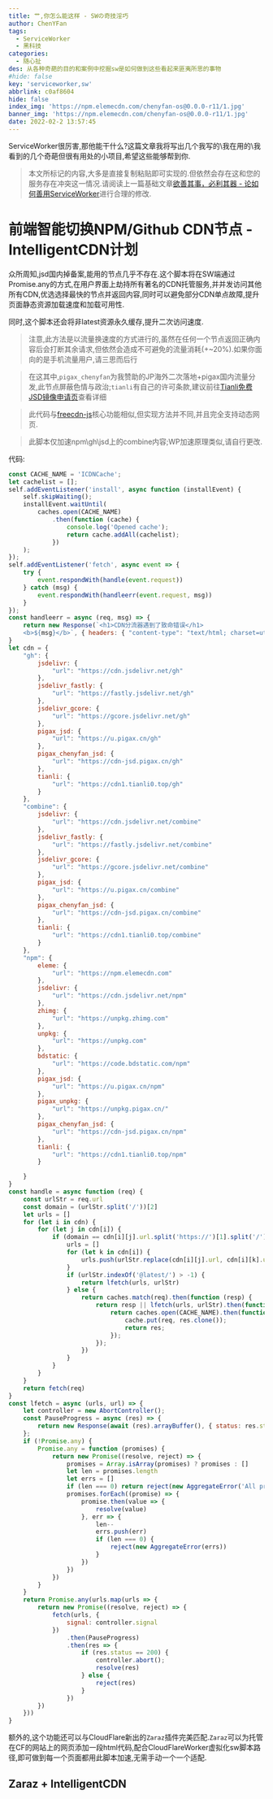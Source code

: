 ```yaml
---
title: 艹,你怎么能这样 - SWの奇技淫巧
author: ChenYFan
tags:
  - ServiceWorker
  - 黑科技
categories:
  - 随心扯
des: 从各种奇葩的目的和案例中挖掘sw是如何做到这些看起来匪夷所思的事物
#hide: false
key: 'serviceworker,sw'
abbrlink: c0af8604
hide: false
index_img: 'https://npm.elemecdn.com/chenyfan-os@0.0.0-r11/1.jpg'
banner_img: 'https://npm.elemecdn.com/chenyfan-os@0.0.0-r11/1.jpg'
date: 2022-02-2 13:57:45
---
```



ServiceWorker很厉害,那他能干什么?这篇文章我将写出几个我写的\我在用的\我看到的几个奇葩但很有用处的小项目,希望这些能够帮到你.

<!--more-->

> 本文所标记的内容,大多是直接复制粘贴即可实现的.但依然会存在这和您的服务存在冲突这一情况.请阅读上一篇基础文章[欲善其事，必利其器 - 论如何善用ServiceWorker](/p/c0af86bb.html)进行合理的修改.


# 前端智能切换NPM/Github CDN节点 - IntelligentCDN计划

众所周知,jsd国内掉备案,能用的节点几乎不存在.这个脚本将在SW端通过Promise.any的方式,在用户界面上劫持所有著名的CDN托管服务,并并发访问其他所有CDN,优选选择最快的节点并返回内容,同时可以避免部分CDN单点故障,提升页面静态资源加载速度和加载可用性.

同时,这个脚本还会将非latest资源永久缓存,提升二次访问速度.

> 注意,此方法是以流量换速度的方式进行的,虽然在任何一个节点返回正确内容后会打断其余请求,但依然会造成不可避免的流量消耗(+~20%).如果你面向的是手机流量用户,请三思而后行

> 在这其中,`pigax_chenyfan`为我赞助的JP海外二次落地+pigax国内流量分发,此节点屏蔽色情与政治;`tianli`有自己的许可条款,建议前往[Tianli免费JSD镜像申请页](https://tianli-blog.club/2022/01/26/cdn/)查看详细


> 此代码与[freecdn-js](https://github.com/EtherDream/freecdn-js)核心功能相似,但实现方法并不同,并且完全支持动态网页.

> 此脚本仅加速npm\gh\jsd上的combine内容;WP加速原理类似,请自行更改.

代码:

```js
const CACHE_NAME = 'ICDNCache';
let cachelist = [];
self.addEventListener('install', async function (installEvent) {
    self.skipWaiting();
    installEvent.waitUntil(
        caches.open(CACHE_NAME)
            .then(function (cache) {
                console.log('Opened cache');
                return cache.addAll(cachelist);
            })
    );
});
self.addEventListener('fetch', async event => {
    try {
        event.respondWith(handle(event.request))
    } catch (msg) {
        event.respondWith(handleerr(event.request, msg))
    }
});
const handleerr = async (req, msg) => {
    return new Response(`<h1>CDN分流器遇到了致命错误</h1>
    <b>${msg}</b>`, { headers: { "content-type": "text/html; charset=utf-8" } })
}
let cdn = {
    "gh": {
        jsdelivr: {
            "url": "https://cdn.jsdelivr.net/gh"
        },
        jsdelivr_fastly: {
            "url": "https://fastly.jsdelivr.net/gh"
        },
        jsdelivr_gcore: {
            "url": "https://gcore.jsdelivr.net/gh"
        },
        pigax_jsd: {
            "url": "https://u.pigax.cn/gh"
        },
        pigax_chenyfan_jsd: {
            "url": "https://cdn-jsd.pigax.cn/gh"
        },
        tianli: {
            "url": "https://cdn1.tianli0.top/gh"
        }
    },
    "combine": {
        jsdelivr: {
            "url": "https://cdn.jsdelivr.net/combine"
        },
        jsdelivr_fastly: {
            "url": "https://fastly.jsdelivr.net/combine"
        },
        jsdelivr_gcore: {
            "url": "https://gcore.jsdelivr.net/combine"
        },
        pigax_jsd: {
            "url": "https://u.pigax.cn/combine"
        },
        pigax_chenyfan_jsd: {
            "url": "https://cdn-jsd.pigax.cn/combine"
        },
        tianli: {
            "url": "https://cdn1.tianli0.top/combine"
        }
    },
    "npm": {
        eleme: {
            "url": "https://npm.elemecdn.com"
        },
        jsdelivr: {
            "url": "https://cdn.jsdelivr.net/npm"
        },
        zhimg: {
            "url": "https://unpkg.zhimg.com"
        },
        unpkg: {
            "url": "https://unpkg.com"
        },
        bdstatic: {
            "url": "https://code.bdstatic.com/npm"
        },
        pigax_jsd: {
            "url": "https://u.pigax.cn/npm"
        },
        pigax_unpkg: {
            "url": "https://unpkg.pigax.cn/"
        },
        pigax_chenyfan_jsd: {
            "url": "https://cdn-jsd.pigax.cn/npm"
        },
        tianli: {
            "url": "https://cdn1.tianli0.top/npm"
        }

    }
}
const handle = async function (req) {
    const urlStr = req.url
    const domain = (urlStr.split('/'))[2]
    let urls = []
    for (let i in cdn) {
        for (let j in cdn[i]) {
            if (domain == cdn[i][j].url.split('https://')[1].split('/')[0] && urlStr.match(cdn[i][j].url)) {
                urls = []
                for (let k in cdn[i]) {
                    urls.push(urlStr.replace(cdn[i][j].url, cdn[i][k].url))
                }
                if (urlStr.indexOf('@latest/') > -1) {
                    return lfetch(urls, urlStr)
                } else {
                    return caches.match(req).then(function (resp) {
                        return resp || lfetch(urls, urlStr).then(function (res) {
                            return caches.open(CACHE_NAME).then(function (cache) {
                                cache.put(req, res.clone());
                                return res;
                            });
                        });
                    })
                }
            }
        }
    }
    return fetch(req)
}
const lfetch = async (urls, url) => {
    let controller = new AbortController();
    const PauseProgress = async (res) => {
        return new Response(await (res).arrayBuffer(), { status: res.status, headers: res.headers });
    };
    if (!Promise.any) {
        Promise.any = function (promises) {
            return new Promise((resolve, reject) => {
                promises = Array.isArray(promises) ? promises : []
                let len = promises.length
                let errs = []
                if (len === 0) return reject(new AggregateError('All promises were rejected'))
                promises.forEach((promise) => {
                    promise.then(value => {
                        resolve(value)
                    }, err => {
                        len--
                        errs.push(err)
                        if (len === 0) {
                            reject(new AggregateError(errs))
                        }
                    })
                })
            })
        }
    }
    return Promise.any(urls.map(urls => {
        return new Promise((resolve, reject) => {
            fetch(urls, {
                signal: controller.signal
            })
                .then(PauseProgress)
                .then(res => {
                    if (res.status == 200) {
                        controller.abort();
                        resolve(res)
                    } else {
                        reject(res)
                    }
                })
        })
    }))
}
```

额外的,这个功能还可以与CloudFlare新出的`Zaraz`插件完美匹配.`Zaraz`可以为托管在CF的网站上的网页添加一段html代码,配合CloudFlareWorker虚拟化sw脚本路径,即可做到每一个页面都用此脚本加速,无需手动一个一个适配.

## Zaraz + IntelligentCDN


